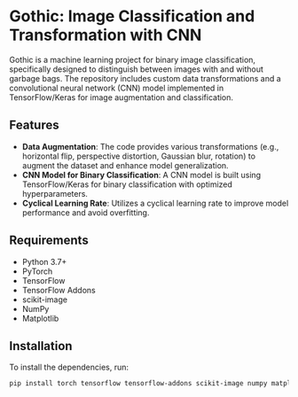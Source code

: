 # Gothic: Image Classification and Transformation with CNN

Gothic is a machine learning project for binary image classification, specifically designed to distinguish between images with and without garbage bags. The repository includes custom data transformations and a convolutional neural network (CNN) model implemented in TensorFlow/Keras for image augmentation and classification.

## Features

- **Data Augmentation**: The code provides various transformations (e.g., horizontal flip, perspective distortion, Gaussian blur, rotation) to augment the dataset and enhance model generalization.
- **CNN Model for Binary Classification**: A CNN model is built using TensorFlow/Keras for binary classification with optimized hyperparameters.
- **Cyclical Learning Rate**: Utilizes a cyclical learning rate to improve model performance and avoid overfitting.

## Requirements

- Python 3.7+
- PyTorch
- TensorFlow
- TensorFlow Addons
- scikit-image
- NumPy
- Matplotlib

## Installation

To install the dependencies, run:
```bash
pip install torch tensorflow tensorflow-addons scikit-image numpy matplotlib
